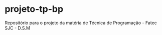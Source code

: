 # projeto-tp-bp
Repositório para o projeto da matéria de Técnica de Programação - Fatec SJC - D.S.M
